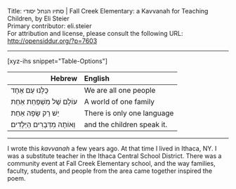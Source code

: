 <html>
<head></head>
<body>
Title: סתיו הנחל יסודי | Fall Creek Elementary: a Kavvanah for Teaching Children, by Eli Steier<br />
Primary contributor: eli.steier<br />
For attribution and license, please consult the following URL: <a href="http://opensiddur.org/?p=7603">http://opensiddur.org/?p=7603</a>
<p />
<hr />

[xyz-ihs snippet="Table-Options"]<table style="margin-left: auto; margin-right: auto;" class="draggable">
<thead><tr><th id="x" style="text-align: right;">Hebrew</th><th style="text-align: left;">English</th></tr></thead>
<tbody>
<tr><td style="vertical-align:top;">
<div class="liturgy" lang="he">
כֻּלָּנוּ עַם אֶחָד
</span></div></td>
 
<td style="vertical-align:top;"><div class="english" lang="en">
We are all one people
	</div></td></tr>


<tr><td style="vertical-align:top;"><div class="liturgy" lang="he">
עוֹלָם שֶׁל מִשְׁפַּחַת אַחַת
</span></div></td>
 
<td style="vertical-align:top;"><div class="english" lang="en">
A world of one family
	</div></td></tr>


<tr><td style="vertical-align:top;"><div class="liturgy" lang="he">
יֵשׁ רַק שָׂפָה אַחַת
</span></div></td>
 
<td style="vertical-align:top;"><div class="english" lang="en">
There is only one language
	</div></td></tr>


<tr><td style="vertical-align:top;"><div class="liturgy" lang="he">
וְאוֹתָהּ מִדְּבָרִים הַיְּלָדִים׃
</span></div></td>
 
<td style="vertical-align:top;"><div class="english" lang="en">
and the children speak it.
</td></tr>
</tbody></table>

<hr />
I wrote this <em>kavvanah</em> a few years ago. At that time I lived in Ithaca, NY. I was a substitute teacher in the Ithaca Central School District. There was a community event at Fall Creek Elementary school, and the way families, faculty, students, and people from the area came together inspired the poem.
</body>
</html>